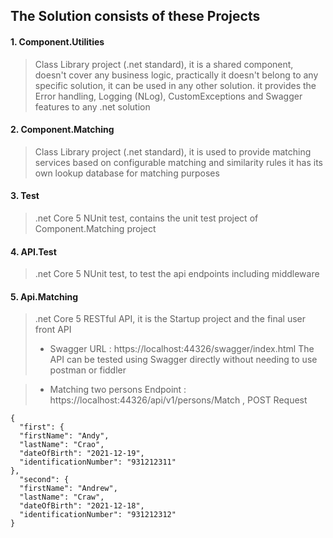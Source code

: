 
## The Solution consists of these Projects

 #### 1. Component.Utilities
 > Class Library project (.net standard), it is a shared component, doesn't cover any business logic, practically it doesn't belong to any specific solution, it can be used in any other solution.
it provides the Error handling, Logging (NLog), CustomExceptions and Swagger features to any .net solution
 
#### 2. Component.Matching
> Class Library project (.net standard), it is used to provide matching services based on configurable matching and similarity rules
it has its own lookup database for matching purposes 

 #### 3. Test 
 > .net Core 5 NUnit test, contains the unit test project of Component.Matching project

#### 4. API.Test
 > .net Core 5 NUnit test, to test the api endpoints including middleware
 
#### 5. Api.Matching
> .net Core 5 RESTful API, it is the Startup project and the final user front API
>
> - Swagger URL : https://localhost:44326/swagger/index.html
The API can be tested using Swagger directly without needing to use postman or fiddler 
 
> - Matching two persons Endpoint : https://localhost:44326/api/v1/persons/Match , POST Request
```Request Body Example
{
  "first": {
  "firstName": "Andy",
  "lastName": "Crao",
  "dateOfBirth": "2021-12-19",
  "identificationNumber": "931212311"
},
  "second": {
  "firstName": "Andrew",
  "lastName": "Craw",
  "dateOfBirth": "2021-12-18",
  "identificationNumber": "931212312"
}
```
